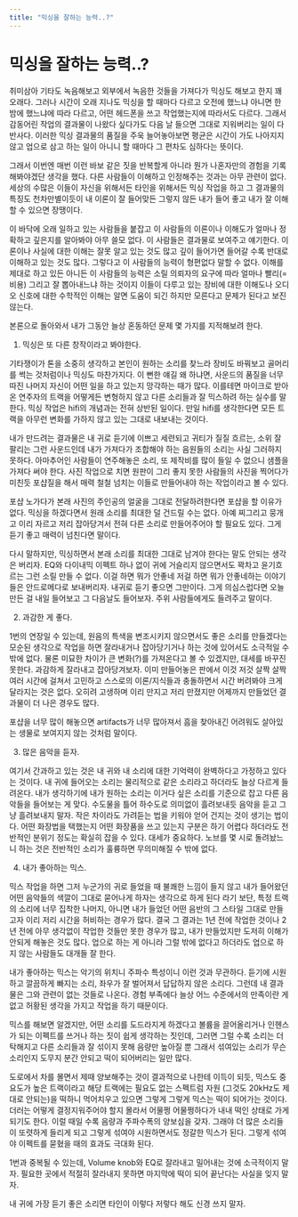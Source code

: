 ```yaml
---
title: "믹싱을 잘하는 능력..?"
---
```

# 믹싱을 잘하는 능력..?


취미삼아 기타도 녹음해보고 외부에서 녹음한 것들을 가져다가 믹싱도 해보고 한지 꽤 오래다. 그러나 시간이 오래 지나도 믹싱을 할 때마다 다르고 오전에 했느냐 아니면 한 밤에 했느냐에 따라 다르고, 어떤 헤드폰을 쓰고 작업했는지에 따라서도 다르다. 그래서 감동어린 작업의 결과물이 나왔다 싶다가도 다음 날 들으면 그대로 지워버리는 일이 다반사다. 이러한 믹싱 결과물의 품질을 주욱 늘어놓아보면 평균은 시간이 가도 나아지지 않고 업으로 삼고 하는 일이 아니니 할 때마다 그 편차도 심하다는 뜻이다.




그래서 이번엔 매번 이런 바보 같은 짓을 반복할게 아니라 뭔가 나혼자만의 경험을 기록해봐야겠단 생각을 했다. 다른 사람들이 이해하고 인정해주는 것과는 아무 관련이 없다. 세상의 수많은 이들이 자신을 위해서든 타인을 위해서든 믹싱 작업을 하고 그 결과물의 특징도 천차만별이듯이 내 이론이 잘 들어맞든 그렇지 않든 내가 들어 좋고 내가 잘 이해할 수 있으면 장땡이다. 




이 바닥에 오래 일하고 있는 사람들을 붙잡고 이 사람들의 이론이나 이해도가 얼마나 정확하고 깊은지를 알아봐야 아무 쓸모 없다. 이 사람들은 결과물로 보여주고 얘기한다. 이론이나 사실에 대한 이해는 잘못 알고 있는 것도 많고 깊이 들어가면 들어갈 수록 반대로 이해하고 있는 것도 많다. 그렇다고 이 사람들의 능력이 형편없다 말할 수 없다. 이해를 제대로 하고 있든 아니든 이 사람들의 능력은 소릴 의뢰자의 요구에 따라 얼마나 빨리(=비용) 그리고 잘 뽑아내느냐 하는 것이지 이들이 다루고 있는 장비에 대한 이해도나 오디오 신호에 대한 수학적인 이해는 알면 도움이 되긴 하지만 모른다고 문제가 된다고 보진 않는다. 




본론으로 돌아와서 내가 그동안 늘상 혼동하던 문제 몇 가지를 지적해보려 한다.




1. 믹싱은 또 다른 창작이라고 봐야한다. 




기타쟁이가 톤을 소중히 생각하고 본인이 원하는 소리를 찾느라 장비도 바꿔보고 골머리를 썩는 것처럼이나 믹싱도 마찬가지다. 이 뻔한 얘길 왜 하냐면, 사운드의 품질을 너무 따진 나머지 자신이 어떤 일을 하고 있는지 망각하는 때가 많다. 이를테면 마이크로 받아온 연주자의 트랙을 어떻게든 변형하지 않고 다른 소리들과 잘 믹스하려 하는 실수를 말한다. 믹싱 작업은 hifi의 개념과는 전혀 상반된 일이다. 만일 hifi를 생각한다면 모든 트랙을 아무런 변화를 가하지 않고 있는 그대로 내보내는 것이다. 




내가 만드려는 결과물은 내 귀로 듣기에 이쁘고 세련되고 귀티가 질질 흐르는, 소위 잘 팔리는 그런 사운드인데 내가 가져다가 조합해야 하는 음원들의 소리는 사실 그러하지 못하다. 아마추어인 사람들이 연주해놓은 소리, 또 제작비를 많이 들일 수 없으니 샘플을 가져다 써야 한다. 사진 작업으로 치면 원판이 그리 좋지 못한 사람들의 사진을 찍어다가 미친듯 포샵질을 해서 매력 철철 넘치는 이들로 만들어내야 하는 작업이라고 볼 수 있다. 




포샵 노가다가 본래 사진의 주인공의 얼굴을 그대로 전달하려한다면 포샵을 할 이유가 없다. 믹싱을 하겠다면서 원래 소리를 최대한 덜 건드릴 수는 없다. 아예 찌그리고 뭉개고 이리 자르고 저리 잡아당겨서 전혀 다른 소리로 만들어주어야 할 필요도 있다. 그게 듣기 좋고 매력이 넘친다면 말이다. 




다시 말하지만, 믹싱하면서 본래 소리를 최대한 그대로 남겨야 한다는 말도 안되는 생각은 버리자. EQ와 다이내믹 이펙트 하나 없이 귀에 거슬리지 않으면서도 꽉차고 윤기흐르는 그런 소릴 만들 수 없다. 이걸 하면 뭐가 안좋네 저걸 하면 뭐가 안좋네하는 이야기들은 안드로메다로 보내버리자. 내귀로 듣기 좋으면 그만이다. 그게 의심스럽다면 오늘 만든 걸 내일 들어보고 그 다음날도 들어보자. 주위 사람들에게도 들려주고 말이다.




2. 과감한 게 좋다.




1번의 연장일 수 있는데, 원음의 특색을 변조시키지 않으면서도 좋은 소리를 만들겠다는 모순된 생각으로 작업을 하면 잘라내거나 잡아당기거나 하는 것에 있어서도 소극적일 수 밖에 없다. 물론 미묘한 차이가 큰 변화(?)를 가져온다고 볼 수 있겠지만, 대세를 바꾸진 못한다. 과감하게 잘라내고 잡아당겨보자. 이미 만들어놓은 판에서 이것 저것 살짝 살짝 여러 시간에 걸쳐서 고민하고 스스로의 이론/지식들과 충돌하면서 시간 버려봐야 크게 달라지는 것은 없다. 오히려 고생하며 이리 만지고 저리 만졌지만 어제까지 만들었던 결과물이 더 나은 경우도 많다. 




포샵을 너무 많이 해놓으면 artifacts가 너무 많아져서 흠을 찾아내긴 어려워도 살아있는 생물로 보여지지 않는 것처럼 말이다. 




3. 많은 음악을 듣자.




여기서 간과하고 있는 것은 내 귀와 내 소리에 대한 기억력이 완벽하다고 가정하고 있다는 것이다. 내 귀에 들어오는 소리는 물리적으로 같은 소리라고 하더라도 늘상 다르게 들려온다. 내가 생각하기에 내가 원하는 소리는 이거다 싶은 소리를 기준으로 잡고 다른 음악들을 들어보는 게 맞다. 수도물을 틀어 하수도로 의미없이 흘려보내듯 음악을 듣고 그냥 흘려보내지 말자. 작은 차이라도 가려듣는 법을 키워야 얻어 건지는 것이 생기는 법이다. 어떤 화장법을 택했는지 어떤 화장품을 쓰고 있는지 구분은 하기 어렵다 하더라도 전반적인 분위기 정도는 확실히 잡을 수 있다. 대세가 중요하다. 노브를 몇 시로 돌려놨느니 하는 것은 전반적인 소리가 훌륭하면 무의미해질 수 밖에 없다.




4. 내가 좋아하는 믹스.




믹스 작업을 하면 그저 누군가의 귀로 들었을 때 불쾌한 느낌이 들지 않고 내가 들어왔던 어떤 음악들의 색깔이 그대로 묻어나게 하자는 생각으로 하게 된다 라기 보단, 특정 트랙의 소리에 너무 집착한 나머지, 아니면 내가 들었던 어떤 음반의 그 스타일 그대로 만들고자 이리 저리 시간을 허비하는 경우가 많다. 결국 그 결과는 1년 전에 작업한 것이나 2년 전에 아무 생각없이 작업한 것들만 못한 경우가 많고, 내가 만들었지만 도저히 이해가 안되게 해놓은 것도 많다. 업으로 하는 게 아니라 그럴 밖에 없다고 하더라도 업으로 하지 않는 사람들도 대개들 잘 한다. 




내가 좋아하는 믹스는 악기의 위치니 주파수 특성이니 이런 것과 무관하다. 듣기에 시원하고 깔끔하게 빠지는 소리, 좌우가 잘 벌어져서 답답하지 않은 소리다. 그런데 내 결과물은 그와 관련이 없는 것들로 나온다. 경험 부족에다 늘상 어느 수준에서의 만족이란 게 없고 허황된 생각을 가지고 작업을 하기 때문이다. 




믹스를 해보면 알겠지만, 어떤 소리를 도드라지게 하겠다고 볼륨을 끌어올리거나 인헨스가 되는 이펙트를 쓰거나 하는 짓이 쉽게 생각하는 짓인데, 그러면 그럴 수록 소리는 더 탁해지고 다른 소리들과 잘 섞이지 못해 음량만 높아질 뿐 그래서 섞여있는 소리가 무슨 소리인지 도무지 분간 안되고 떡이 되어버리는 일만 많다. 




도로에서 차를 몰면서 제때 양보해주는 것이 결과적으로 나한테 이득이 되듯, 믹스도 중요도가 높은 트랙이라고 해당 트랙에는 필요도 없는 스펙트럼 자원 (그것도 20kHz도 제대로 안되는)을 떡하니 먹어치우고 있으면 그렇게 그렇게 믹스는 떡이 되어가는 것이다. 더러는 어떻게 결정지워주어야 할지 몰라서 어물쩡 어물쩡하다가 내내 떡인 상태로 가게 되기도 한다. 이럴 때일 수록 음량과 주파수폭의 양보심을 갖자. 그래야 더 많은 소리들이 또렷하게 들리게 되고 그렇게 섞여야 시원하면서도 정갈한 믹스가 된다. 그렇게 섞여야 이펙트를 묻혔을 때의 효과도 극대화 된다. 




1번과 중복될 수 있는데, Volume knob와 EQ로 잘라내고 밀어내는 것에 소극적이지 말자. 필요한 곳에서 적절히 잘라내지 못하면 마지막에 떡이 되어 끝난다는 사실을 잊지 말자. 




내 귀에 가장 듣기 좋은 소리면 타인이 이렇다 저렇다 해도 신경 쓰지 말자. 


